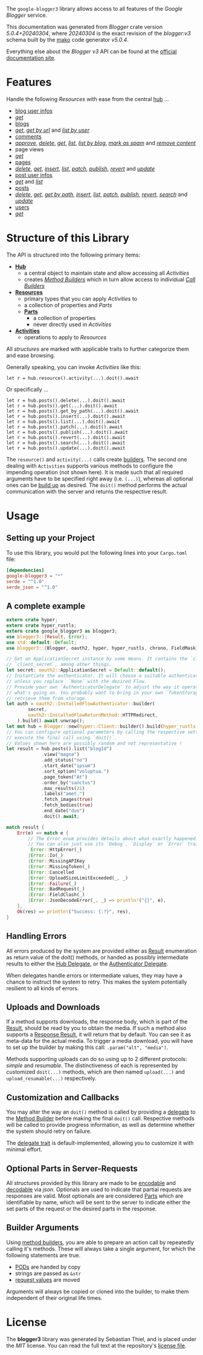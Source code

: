 <!---
DO NOT EDIT !
This file was generated automatically from 'src/generator/templates/api/README.md.mako'
DO NOT EDIT !
-->
The `google-blogger3` library allows access to all features of the *Google Blogger* service.

This documentation was generated from *Blogger* crate version *5.0.4+20240304*, where *20240304* is the exact revision of the *blogger:v3* schema built by the [mako](http://www.makotemplates.org/) code generator *v5.0.4*.

Everything else about the *Blogger* *v3* API can be found at the
[official documentation site](https://developers.google.com/blogger/docs/3.0/getting_started).
# Features

Handle the following *Resources* with ease from the central [hub](https://docs.rs/google-blogger3/5.0.4+20240304/google_blogger3/Blogger) ... 

* [blog user infos](https://docs.rs/google-blogger3/5.0.4+20240304/google_blogger3/api::BlogUserInfo)
 * [*get*](https://docs.rs/google-blogger3/5.0.4+20240304/google_blogger3/api::BlogUserInfoGetCall)
* [blogs](https://docs.rs/google-blogger3/5.0.4+20240304/google_blogger3/api::Blog)
 * [*get*](https://docs.rs/google-blogger3/5.0.4+20240304/google_blogger3/api::BlogGetCall), [*get by url*](https://docs.rs/google-blogger3/5.0.4+20240304/google_blogger3/api::BlogGetByUrlCall) and [*list by user*](https://docs.rs/google-blogger3/5.0.4+20240304/google_blogger3/api::BlogListByUserCall)
* [comments](https://docs.rs/google-blogger3/5.0.4+20240304/google_blogger3/api::Comment)
 * [*approve*](https://docs.rs/google-blogger3/5.0.4+20240304/google_blogger3/api::CommentApproveCall), [*delete*](https://docs.rs/google-blogger3/5.0.4+20240304/google_blogger3/api::CommentDeleteCall), [*get*](https://docs.rs/google-blogger3/5.0.4+20240304/google_blogger3/api::CommentGetCall), [*list*](https://docs.rs/google-blogger3/5.0.4+20240304/google_blogger3/api::CommentListCall), [*list by blog*](https://docs.rs/google-blogger3/5.0.4+20240304/google_blogger3/api::CommentListByBlogCall), [*mark as spam*](https://docs.rs/google-blogger3/5.0.4+20240304/google_blogger3/api::CommentMarkAsSpamCall) and [*remove content*](https://docs.rs/google-blogger3/5.0.4+20240304/google_blogger3/api::CommentRemoveContentCall)
* page views
 * [*get*](https://docs.rs/google-blogger3/5.0.4+20240304/google_blogger3/api::PageViewGetCall)
* [pages](https://docs.rs/google-blogger3/5.0.4+20240304/google_blogger3/api::Page)
 * [*delete*](https://docs.rs/google-blogger3/5.0.4+20240304/google_blogger3/api::PageDeleteCall), [*get*](https://docs.rs/google-blogger3/5.0.4+20240304/google_blogger3/api::PageGetCall), [*insert*](https://docs.rs/google-blogger3/5.0.4+20240304/google_blogger3/api::PageInsertCall), [*list*](https://docs.rs/google-blogger3/5.0.4+20240304/google_blogger3/api::PageListCall), [*patch*](https://docs.rs/google-blogger3/5.0.4+20240304/google_blogger3/api::PagePatchCall), [*publish*](https://docs.rs/google-blogger3/5.0.4+20240304/google_blogger3/api::PagePublishCall), [*revert*](https://docs.rs/google-blogger3/5.0.4+20240304/google_blogger3/api::PageRevertCall) and [*update*](https://docs.rs/google-blogger3/5.0.4+20240304/google_blogger3/api::PageUpdateCall)
* [post user infos](https://docs.rs/google-blogger3/5.0.4+20240304/google_blogger3/api::PostUserInfo)
 * [*get*](https://docs.rs/google-blogger3/5.0.4+20240304/google_blogger3/api::PostUserInfoGetCall) and [*list*](https://docs.rs/google-blogger3/5.0.4+20240304/google_blogger3/api::PostUserInfoListCall)
* [posts](https://docs.rs/google-blogger3/5.0.4+20240304/google_blogger3/api::Post)
 * [*delete*](https://docs.rs/google-blogger3/5.0.4+20240304/google_blogger3/api::PostDeleteCall), [*get*](https://docs.rs/google-blogger3/5.0.4+20240304/google_blogger3/api::PostGetCall), [*get by path*](https://docs.rs/google-blogger3/5.0.4+20240304/google_blogger3/api::PostGetByPathCall), [*insert*](https://docs.rs/google-blogger3/5.0.4+20240304/google_blogger3/api::PostInsertCall), [*list*](https://docs.rs/google-blogger3/5.0.4+20240304/google_blogger3/api::PostListCall), [*patch*](https://docs.rs/google-blogger3/5.0.4+20240304/google_blogger3/api::PostPatchCall), [*publish*](https://docs.rs/google-blogger3/5.0.4+20240304/google_blogger3/api::PostPublishCall), [*revert*](https://docs.rs/google-blogger3/5.0.4+20240304/google_blogger3/api::PostRevertCall), [*search*](https://docs.rs/google-blogger3/5.0.4+20240304/google_blogger3/api::PostSearchCall) and [*update*](https://docs.rs/google-blogger3/5.0.4+20240304/google_blogger3/api::PostUpdateCall)
* [users](https://docs.rs/google-blogger3/5.0.4+20240304/google_blogger3/api::User)
 * [*get*](https://docs.rs/google-blogger3/5.0.4+20240304/google_blogger3/api::UserGetCall)




# Structure of this Library

The API is structured into the following primary items:

* **[Hub](https://docs.rs/google-blogger3/5.0.4+20240304/google_blogger3/Blogger)**
    * a central object to maintain state and allow accessing all *Activities*
    * creates [*Method Builders*](https://docs.rs/google-blogger3/5.0.4+20240304/google_blogger3/client::MethodsBuilder) which in turn
      allow access to individual [*Call Builders*](https://docs.rs/google-blogger3/5.0.4+20240304/google_blogger3/client::CallBuilder)
* **[Resources](https://docs.rs/google-blogger3/5.0.4+20240304/google_blogger3/client::Resource)**
    * primary types that you can apply *Activities* to
    * a collection of properties and *Parts*
    * **[Parts](https://docs.rs/google-blogger3/5.0.4+20240304/google_blogger3/client::Part)**
        * a collection of properties
        * never directly used in *Activities*
* **[Activities](https://docs.rs/google-blogger3/5.0.4+20240304/google_blogger3/client::CallBuilder)**
    * operations to apply to *Resources*

All *structures* are marked with applicable traits to further categorize them and ease browsing.

Generally speaking, you can invoke *Activities* like this:

```Rust,ignore
let r = hub.resource().activity(...).doit().await
```

Or specifically ...

```ignore
let r = hub.posts().delete(...).doit().await
let r = hub.posts().get(...).doit().await
let r = hub.posts().get_by_path(...).doit().await
let r = hub.posts().insert(...).doit().await
let r = hub.posts().list(...).doit().await
let r = hub.posts().patch(...).doit().await
let r = hub.posts().publish(...).doit().await
let r = hub.posts().revert(...).doit().await
let r = hub.posts().search(...).doit().await
let r = hub.posts().update(...).doit().await
```

The `resource()` and `activity(...)` calls create [builders][builder-pattern]. The second one dealing with `Activities` 
supports various methods to configure the impending operation (not shown here). It is made such that all required arguments have to be 
specified right away (i.e. `(...)`), whereas all optional ones can be [build up][builder-pattern] as desired.
The `doit()` method performs the actual communication with the server and returns the respective result.

# Usage

## Setting up your Project

To use this library, you would put the following lines into your `Cargo.toml` file:

```toml
[dependencies]
google-blogger3 = "*"
serde = "^1.0"
serde_json = "^1.0"
```

## A complete example

```Rust
extern crate hyper;
extern crate hyper_rustls;
extern crate google_blogger3 as blogger3;
use blogger3::{Result, Error};
use std::default::Default;
use blogger3::{Blogger, oauth2, hyper, hyper_rustls, chrono, FieldMask};

// Get an ApplicationSecret instance by some means. It contains the `client_id` and 
// `client_secret`, among other things.
let secret: oauth2::ApplicationSecret = Default::default();
// Instantiate the authenticator. It will choose a suitable authentication flow for you, 
// unless you replace  `None` with the desired Flow.
// Provide your own `AuthenticatorDelegate` to adjust the way it operates and get feedback about 
// what's going on. You probably want to bring in your own `TokenStorage` to persist tokens and
// retrieve them from storage.
let auth = oauth2::InstalledFlowAuthenticator::builder(
        secret,
        oauth2::InstalledFlowReturnMethod::HTTPRedirect,
    ).build().await.unwrap();
let mut hub = Blogger::new(hyper::Client::builder().build(hyper_rustls::HttpsConnectorBuilder::new().with_native_roots().https_or_http().enable_http1().build()), auth);
// You can configure optional parameters by calling the respective setters at will, and
// execute the final call using `doit()`.
// Values shown here are possibly random and not representative !
let result = hub.posts().list("blogId")
             .view("magna")
             .add_status("no")
             .start_date("ipsum")
             .sort_option("voluptua.")
             .page_token("At")
             .order_by("sanctus")
             .max_results(21)
             .labels("amet.")
             .fetch_images(true)
             .fetch_bodies(true)
             .end_date("duo")
             .doit().await;

match result {
    Err(e) => match e {
        // The Error enum provides details about what exactly happened.
        // You can also just use its `Debug`, `Display` or `Error` traits
         Error::HttpError(_)
        |Error::Io(_)
        |Error::MissingAPIKey
        |Error::MissingToken(_)
        |Error::Cancelled
        |Error::UploadSizeLimitExceeded(_, _)
        |Error::Failure(_)
        |Error::BadRequest(_)
        |Error::FieldClash(_)
        |Error::JsonDecodeError(_, _) => println!("{}", e),
    },
    Ok(res) => println!("Success: {:?}", res),
}

```
## Handling Errors

All errors produced by the system are provided either as [Result](https://docs.rs/google-blogger3/5.0.4+20240304/google_blogger3/client::Result) enumeration as return value of
the doit() methods, or handed as possibly intermediate results to either the 
[Hub Delegate](https://docs.rs/google-blogger3/5.0.4+20240304/google_blogger3/client::Delegate), or the [Authenticator Delegate](https://docs.rs/yup-oauth2/*/yup_oauth2/trait.AuthenticatorDelegate.html).

When delegates handle errors or intermediate values, they may have a chance to instruct the system to retry. This 
makes the system potentially resilient to all kinds of errors.

## Uploads and Downloads
If a method supports downloads, the response body, which is part of the [Result](https://docs.rs/google-blogger3/5.0.4+20240304/google_blogger3/client::Result), should be
read by you to obtain the media.
If such a method also supports a [Response Result](https://docs.rs/google-blogger3/5.0.4+20240304/google_blogger3/client::ResponseResult), it will return that by default.
You can see it as meta-data for the actual media. To trigger a media download, you will have to set up the builder by making
this call: `.param("alt", "media")`.

Methods supporting uploads can do so using up to 2 different protocols: 
*simple* and *resumable*. The distinctiveness of each is represented by customized 
`doit(...)` methods, which are then named `upload(...)` and `upload_resumable(...)` respectively.

## Customization and Callbacks

You may alter the way an `doit()` method is called by providing a [delegate](https://docs.rs/google-blogger3/5.0.4+20240304/google_blogger3/client::Delegate) to the 
[Method Builder](https://docs.rs/google-blogger3/5.0.4+20240304/google_blogger3/client::CallBuilder) before making the final `doit()` call. 
Respective methods will be called to provide progress information, as well as determine whether the system should 
retry on failure.

The [delegate trait](https://docs.rs/google-blogger3/5.0.4+20240304/google_blogger3/client::Delegate) is default-implemented, allowing you to customize it with minimal effort.

## Optional Parts in Server-Requests

All structures provided by this library are made to be [encodable](https://docs.rs/google-blogger3/5.0.4+20240304/google_blogger3/client::RequestValue) and 
[decodable](https://docs.rs/google-blogger3/5.0.4+20240304/google_blogger3/client::ResponseResult) via *json*. Optionals are used to indicate that partial requests are responses 
are valid.
Most optionals are are considered [Parts](https://docs.rs/google-blogger3/5.0.4+20240304/google_blogger3/client::Part) which are identifiable by name, which will be sent to 
the server to indicate either the set parts of the request or the desired parts in the response.

## Builder Arguments

Using [method builders](https://docs.rs/google-blogger3/5.0.4+20240304/google_blogger3/client::CallBuilder), you are able to prepare an action call by repeatedly calling it's methods.
These will always take a single argument, for which the following statements are true.

* [PODs][wiki-pod] are handed by copy
* strings are passed as `&str`
* [request values](https://docs.rs/google-blogger3/5.0.4+20240304/google_blogger3/client::RequestValue) are moved

Arguments will always be copied or cloned into the builder, to make them independent of their original life times.

[wiki-pod]: http://en.wikipedia.org/wiki/Plain_old_data_structure
[builder-pattern]: http://en.wikipedia.org/wiki/Builder_pattern
[google-go-api]: https://github.com/google/google-api-go-client

# License
The **blogger3** library was generated by Sebastian Thiel, and is placed 
under the *MIT* license.
You can read the full text at the repository's [license file][repo-license].

[repo-license]: https://github.com/Byron/google-apis-rsblob/main/LICENSE.md

